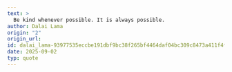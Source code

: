 ```yaml
---
text: >
  Be kind whenever possible. It is always possible.
author: Dalai Lama
origin: "2"
origin_url: 
id: dalai_lama-93977535eccbe191dbf9bc38f265bf4464daf04bc309c8473a411f4f55be89b8
date: 2025-09-02
typ: quote
---
```

